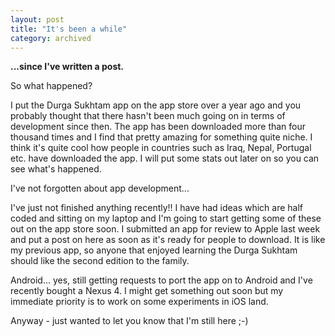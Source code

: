 ```yaml
---
layout: post
title: "It's been a while"
category: archived
---
```


**...since I've written a post.**

So what happened?

I put the Durga Sukhtam app on the app store over a year ago and you probably thought that there hasn't been much going on in terms of development since then. The app has been downloaded more than four thousand times and I find that pretty amazing for something quite niche. I think it's quite cool how people in countries such as Iraq, Nepal, Portugal etc. have downloaded the app. I will put some stats out later on so you can see what's happened.

I've not forgotten about app development... 

I've just not finished anything recently!! I have had ideas which are half coded and sitting on my laptop and I'm going to start getting some of these out on the app store soon. I submitted an app for review to Apple last week and put a post on here as soon as it's ready for people to download. It is like my previous app, so anyone that enjoyed learning the Durga Sukhtam should like the second edition to the family.

Android... yes, still getting requests to port the app on to Android and I've recently bought a Nexus 4. I might get something out soon but my immediate priority is to work on some experiments in iOS land. 

Anyway - just wanted to let you know that I'm still here ;-)


